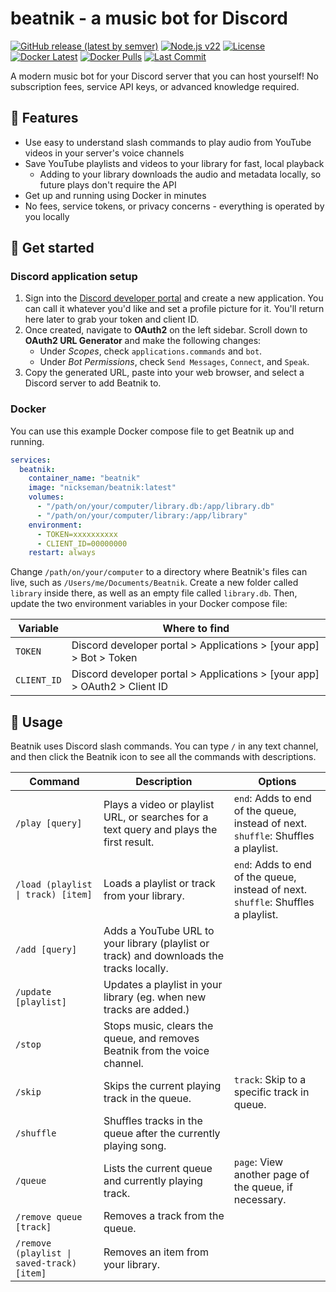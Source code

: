 # beatnik - a music bot for Discord

[![GitHub release (latest by semver)](https://img.shields.io/github/v/release/vphoebe/beatnik)](https://github.com/vphoebe/beatnik/releases)
[![Node.js v22](https://img.shields.io/badge/node-v22.x-brightgreen)](https://nodejs.org/en/blog/release/v22.0.0)
[![License](https://img.shields.io/github/license/vphoebe/beatnik)](https://github.com/vphoebe/beatnik/blob/main/LICENSE)
[![Docker Latest](https://img.shields.io/docker/image-size/nickseman/beatnik/latest?label=docker%20size)](https://hub.docker.com/r/nickseman/beatnik/tags?name=latest)
[![Docker Pulls](https://img.shields.io/docker/pulls/nickseman/beatnik)](https://hub.docker.com/r/nickseman/beatnik)
[![Last Commit](https://img.shields.io/github/last-commit/vphoebe/beatnik)](https://github.com/vphoebe/beatnik/commits)

A modern music bot for your Discord server that you can host yourself! No subscription fees, service API keys, or advanced knowledge required.

## 🥁 Features
- Use easy to understand slash commands to play audio from YouTube videos in your server's voice channels
- Save YouTube playlists and videos to your library for fast, local playback
  - Adding to your library downloads the audio and metadata locally, so future plays don't require the API
- Get up and running using Docker in minutes
- No fees, service tokens, or privacy concerns - everything is operated by you locally

## 🚀 Get started

### Discord application setup
1. Sign into the [Discord developer portal](https://discord.com/developers/applications "Discord developer portal") and create a new application. You can call it whatever you'd like and set a profile picture for it. You'll return here later to grab your token and client ID.
2. Once created, navigate to **OAuth2** on the left sidebar. Scroll down to **OAuth2 URL Generator** and make the following changes:
	- Under *Scopes*, check `applications.commands` and `bot`.
	- Under *Bot Permissions*, check `Send Messages`, `Connect`, and `Speak`.
3. Copy the generated URL, paste into your web browser, and select a Discord server to add Beatnik to.

### Docker

You can use this example Docker compose file to get Beatnik up and running.

```yaml
services:
  beatnik:
    container_name: "beatnik"
    image: "nickseman/beatnik:latest"
    volumes:
      - "/path/on/your/computer/library.db:/app/library.db"
      - "/path/on/your/computer/library:/app/library"
    environment:
      - TOKEN=xxxxxxxxxx
      - CLIENT_ID=00000000
    restart: always
```

Change `/path/on/your/computer` to a directory where Beatnik's files can live, such as `/Users/me/Documents/Beatnik`. Create a new folder called `library` inside there, as well as an empty file called `library.db`. Then, update the two environment variables in your Docker compose file:

| Variable  |  Where to find |
| ------------ | ------------ |
| `TOKEN`  | Discord developer portal > Applications > [your app] > Bot > Token  |
| `CLIENT_ID` | Discord developer portal > Applications > [your app] > OAuth2 > Client ID  |


## 🎵 Usage
Beatnik uses Discord slash commands. You can type `/` in any text channel, and then click the Beatnik icon to see all the commands with descriptions.

|Command| Description | Options |
|--|--|--|
| `/play [query]` | Plays a video or playlist URL, or searches for a text query and plays the first result. | `end`: Adds to end of the queue, instead of next.<br> `shuffle`: Shuffles a playlist. |
| `/load (playlist \| track) [item]` | Loads a playlist or track from your library. | `end`: Adds to end of the queue, instead of next.<br> `shuffle`: Shuffles a playlist. |
| `/add [query]` | Adds a YouTube URL to your library (playlist or track) and downloads the tracks locally. |
| `/update [playlist]` | Updates a playlist in your library (eg. when new tracks are added.) | |
| `/stop`  | Stops music, clears the queue, and removes Beatnik from the voice channel.  |  |
| `/skip`  | Skips the current playing track in the queue. | `track`: Skip to a specific track in queue. |
| `/shuffle` | Shuffles tracks in the queue after the currently playing song. | |
| `/queue` | Lists the current queue and currently playing track. | `page`: View another page of the queue, if necessary. |
| `/remove queue [track]` | Removes a track from the queue. | | |
| `/remove (playlist \| saved-track) [item]` | Removes an item from your library. | |
